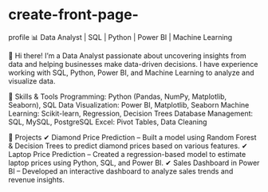 # create-front-page-
profile 
📊 Data Analyst | SQL | Python | Power BI | Machine Learning



👋 Hi there!
I’m a Data Analyst passionate about uncovering insights from data and helping businesses make data-driven decisions. I have experience working with SQL, Python, Power BI, and Machine Learning to analyze and visualize data.



🔹 Skills & Tools
Programming: Python (Pandas, NumPy, Matplotlib, Seaborn), SQL
Data Visualization: Power BI, Matplotlib, Seaborn
Machine Learning: Scikit-learn, Regression, Decision Trees
Database Management: SQL, MySQL, PostgreSQL
Excel: Pivot Tables, Data Cleaning


🚀 Projects
✔ Diamond Price Prediction – Built a model using Random Forest & Decision Trees to predict diamond prices based on various features.
✔ Laptop Price Prediction – Created a regression-based model to estimate laptop prices using Python, SQL, and Power BI.
✔ Sales Dashboard in Power BI – Developed an interactive dashboard to analyze sales trends and revenue insights.
